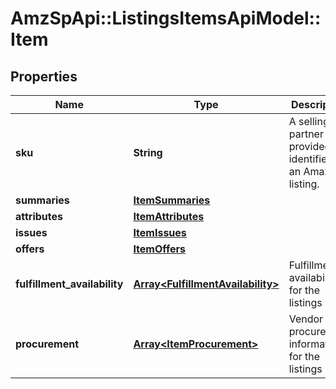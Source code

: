 # AmzSpApi::ListingsItemsApiModel::Item

## Properties
Name | Type | Description | Notes
------------ | ------------- | ------------- | -------------
**sku** | **String** | A selling partner provided identifier for an Amazon listing. | 
**summaries** | [**ItemSummaries**](ItemSummaries.md) |  | [optional] 
**attributes** | [**ItemAttributes**](ItemAttributes.md) |  | [optional] 
**issues** | [**ItemIssues**](ItemIssues.md) |  | [optional] 
**offers** | [**ItemOffers**](ItemOffers.md) |  | [optional] 
**fulfillment_availability** | [**Array&lt;FulfillmentAvailability&gt;**](FulfillmentAvailability.md) | Fulfillment availability for the listings item. | [optional] 
**procurement** | [**Array&lt;ItemProcurement&gt;**](ItemProcurement.md) | Vendor procurement information for the listings item. | [optional] 

